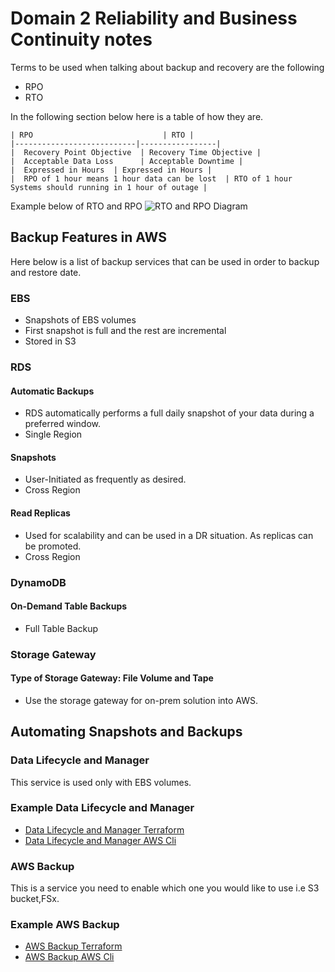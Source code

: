 # Domain 2 Reliability and Business Continuity notes

Terms to be used when talking about backup and recovery are the following

- RPO
- RTO

In the following section below here is a table of how they are.

    | RPO                             | RTO |
    |---------------------------|-----------------|
    |  Recovery Point Objective  | Recovery Time Objective |
    |  Acceptable Data Loss      | Acceptable Downtime |
    |  Expressed in Hours  | Expressed in Hours |
    |  RPO of 1 hour means 1 hour data can be lost  | RTO of 1 hour Systems should running in 1 hour of outage |

Example below of RTO and RPO
![RTO and RPO Diagram](Template)

## Backup Features in AWS
Here below is a list of backup services that can be used in order to backup and restore date.

### EBS
  - Snapshots of EBS volumes
  - First snapshot is full and the rest are incremental
  - Stored in S3
### RDS
#### Automatic Backups
  - RDS automatically performs a full daily snapshot of your data during a preferred window.
  - Single Region
#### Snapshots
  - User-Initiated as frequently as desired.
  - Cross Region
#### Read Replicas
  - Used for scalability and can be used in a DR situation.  As replicas can be promoted.
  - Cross Region
### DynamoDB
#### On-Demand Table Backups
- Full Table Backup
### Storage Gateway
#### Type of Storage Gateway: File Volume and Tape
- Use the storage gateway for on-prem solution into AWS.

## Automating Snapshots and Backups

### Data Lifecycle and Manager
This service is used only with EBS volumes.

### Example Data Lifecycle and Manager
- [Data Lifecycle and Manager Terraform](Template)
- [Data Lifecycle and Manager AWS Cli](Template)

### AWS Backup
This is a service you need to enable which one you would like to use i.e S3 bucket,FSx.

### Example AWS Backup
- [AWS Backup Terraform](Template)
- [AWS Backup AWS Cli](Template)

